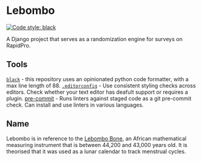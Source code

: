 # Lebombo
[![Code style: black](https://img.shields.io/badge/code%20style-black-000000.svg)](https://github.com/ambv/black)

A Django project that serves as a randomization engine for surveys on RapidPro.

## Tools
[`black`](https://github.com/ambv/black) - this repository uses an opinionated python code formatter, with a max line length of 88.
[`.editorconfig`](http://editorconfig.org/) - Use consistent styling checks across editors. Check whether your text editor has deafult support or requires a plugin.
[pre-commit](https://pre-commit.com) - Runs linters against staged code as a git pre-commit check. Can install and use linters in various languages.

## Name
Lebombo is in reference to the [Lebombo Bone](https://en.wikipedia.org/wiki/Lebombo_bone), an African mathematical measuring instrument that is between 44,200 and 43,000 years old. It is theorised that it was used as a lunar calendar to track menstrual cycles.
